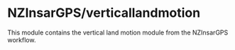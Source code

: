 # NZInsarGPS/verticallandmotion

This module contains the vertical land motion module from the NZInsarGPS workflow.
